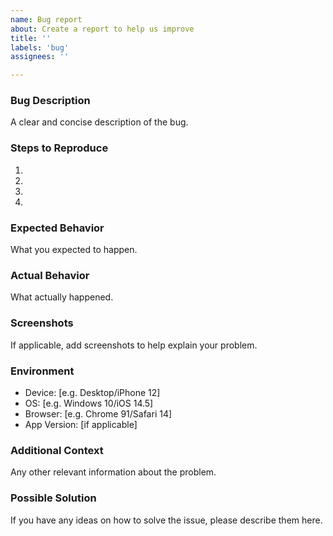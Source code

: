 ```yaml
---
name: Bug report
about: Create a report to help us improve
title: ''
labels: 'bug'
assignees: ''

---
```


### Bug Description
A clear and concise description of the bug.

### Steps to Reproduce
1. 
2. 
3. 
4. 

### Expected Behavior
What you expected to happen.

### Actual Behavior
What actually happened.

### Screenshots
If applicable, add screenshots to help explain your problem.

### Environment
- Device: [e.g. Desktop/iPhone 12]
- OS: [e.g. Windows 10/iOS 14.5]
- Browser: [e.g. Chrome 91/Safari 14]
- App Version: [if applicable]

### Additional Context
Any other relevant information about the problem.

### Possible Solution
If you have any ideas on how to solve the issue, please describe them here.
